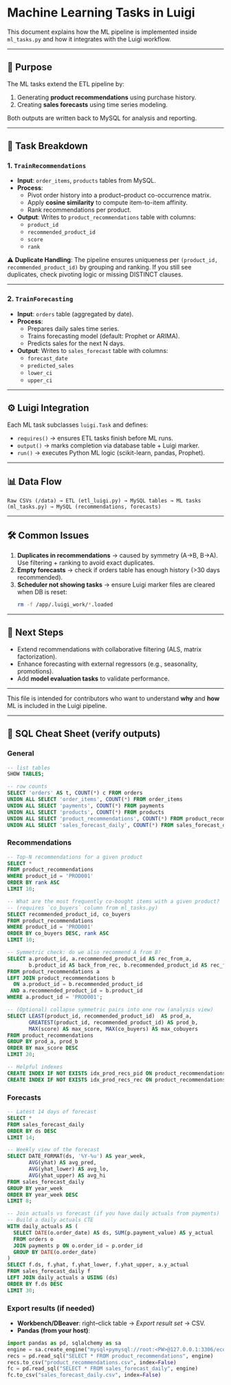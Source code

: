 # Machine Learning Tasks in Luigi

This document explains how the ML pipeline is implemented inside `ml_tasks.py` and how it integrates with the Luigi workflow.

---

## 🎯 Purpose
The ML tasks extend the ETL pipeline by:
1. Generating **product recommendations** using purchase history.
2. Creating **sales forecasts** using time series modeling.

Both outputs are written back to MySQL for analysis and reporting.

---

## 📂 Task Breakdown

### 1. `TrainRecommendations`
- **Input**: `order_items`, `products` tables from MySQL.
- **Process**:
  - Pivot order history into a product–product co-occurrence matrix.
  - Apply **cosine similarity** to compute item-to-item affinity.
  - Rank recommendations per product.
- **Output**: Writes to `product_recommendations` table with columns:
  - `product_id`
  - `recommended_product_id`
  - `score`
  - `rank`

⚠️ **Duplicate Handling**: The pipeline ensures uniqueness per `(product_id, recommended_product_id)` by grouping and ranking. If you still see duplicates, check pivoting logic or missing DISTINCT clauses.

---

### 2. `TrainForecasting`
- **Input**: `orders` table (aggregated by date).
- **Process**:
  - Prepares daily sales time series.
  - Trains forecasting model (default: Prophet or ARIMA).
  - Predicts sales for the next N days.
- **Output**: Writes to `sales_forecast` table with columns:
  - `forecast_date`
  - `predicted_sales`
  - `lower_ci`
  - `upper_ci`

---

## ⚙️ Luigi Integration
Each ML task subclasses `luigi.Task` and defines:
- `requires()` → ensures ETL tasks finish before ML runs.
- `output()` → marks completion via database table + Luigi marker.
- `run()` → executes Python ML logic (scikit-learn, pandas, Prophet).

---

## 📊 Data Flow
```
Raw CSVs (/data) → ETL (etl_luigi.py) → MySQL tables → ML tasks (ml_tasks.py) → MySQL (recommendations, forecasts)
```

---

## 🛠 Common Issues
1. **Duplicates in recommendations** → caused by symmetry (A→B, B→A). Use filtering + ranking to avoid exact duplicates.
2. **Empty forecasts** → check if orders table has enough history (>30 days recommended).
3. **Scheduler not showing tasks** → ensure Luigi marker files are cleared when DB is reset:
   ```bash
   rm -f /app/.luigi_work/*.loaded
   ```

---

## 🔮 Next Steps
- Extend recommendations with collaborative filtering (ALS, matrix factorization).
- Enhance forecasting with external regressors (e.g., seasonality, promotions).
- Add **model evaluation tasks** to validate performance.

---

This file is intended for contributors who want to understand **why** and **how** ML is included in the Luigi pipeline.


---

## 🧪 SQL Cheat Sheet (verify outputs)

### General
```sql
-- list tables
SHOW TABLES;

-- row counts
SELECT 'orders' AS t, COUNT(*) c FROM orders
UNION ALL SELECT 'order_items', COUNT(*) FROM order_items
UNION ALL SELECT 'payments', COUNT(*) FROM payments
UNION ALL SELECT 'products', COUNT(*) FROM products
UNION ALL SELECT 'product_recommendations', COUNT(*) FROM product_recommendations
UNION ALL SELECT 'sales_forecast_daily', COUNT(*) FROM sales_forecast_daily;
```

### Recommendations
```sql
-- Top-N recommendations for a given product
SELECT *
FROM product_recommendations
WHERE product_id = 'PROD001'
ORDER BY rank ASC
LIMIT 10;

-- What are the most frequently co-bought items with a given product?
-- (requires `co_buyers` column from ml_tasks.py)
SELECT recommended_product_id, co_buyers
FROM product_recommendations
WHERE product_id = 'PROD001'
ORDER BY co_buyers DESC, rank ASC
LIMIT 10;

-- Symmetric check: do we also recommend A from B?
SELECT a.product_id, a.recommended_product_id AS rec_from_a,
       b.product_id AS back_from_rec, b.recommended_product_id AS rec_from_b
FROM product_recommendations a
LEFT JOIN product_recommendations b
  ON a.product_id = b.recommended_product_id
 AND a.recommended_product_id = b.product_id
WHERE a.product_id = 'PROD001';

-- (Optional) collapse symmetric pairs into one row (analysis view)
SELECT LEAST(product_id, recommended_product_id)  AS prod_a,
       GREATEST(product_id, recommended_product_id) AS prod_b,
       MAX(score) AS max_score, MAX(co_buyers) AS max_cobuyers
FROM product_recommendations
GROUP BY prod_a, prod_b
ORDER BY max_score DESC
LIMIT 20;

-- Helpful indexes
CREATE INDEX IF NOT EXISTS idx_prod_recs_pid ON product_recommendations(product_id);
CREATE INDEX IF NOT EXISTS idx_prod_recs_rec ON product_recommendations(recommended_product_id);
```

### Forecasts
```sql
-- Latest 14 days of forecast
SELECT *
FROM sales_forecast_daily
ORDER BY ds DESC
LIMIT 14;

-- Weekly view of the forecast
SELECT DATE_FORMAT(ds, '%Y-%u') AS year_week,
       AVG(yhat) AS avg_pred,
       AVG(yhat_lower) AS avg_lo,
       AVG(yhat_upper) AS avg_hi
FROM sales_forecast_daily
GROUP BY year_week
ORDER BY year_week DESC
LIMIT 8;

-- Join actuals vs forecast (if you have daily actuals from payments)
-- Build a daily actuals CTE
WITH daily_actuals AS (
  SELECT DATE(o.order_date) AS ds, SUM(p.payment_value) AS y_actual
  FROM orders o
  JOIN payments p ON o.order_id = p.order_id
  GROUP BY DATE(o.order_date)
)
SELECT f.ds, f.yhat, f.yhat_lower, f.yhat_upper, a.y_actual
FROM sales_forecast_daily f
LEFT JOIN daily_actuals a USING (ds)
ORDER BY f.ds DESC
LIMIT 30;
```

### Export results (if needed)
- **Workbench/DBeaver**: right–click table → *Export result set* → CSV.
- **Pandas (from your host)**:
```python
import pandas as pd, sqlalchemy as sa
engine = sa.create_engine("mysql+pymysql://root:<PW>@127.0.0.1:3306/ecommerce")
recs = pd.read_sql("SELECT * FROM product_recommendations", engine)
recs.to_csv("product_recommendations.csv", index=False)
fc = pd.read_sql("SELECT * FROM sales_forecast_daily", engine)
fc.to_csv("sales_forecast_daily.csv", index=False)
```
